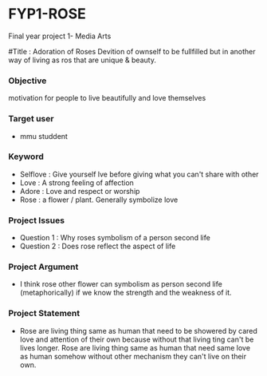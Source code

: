 # FYP1-ROSE
Final year project 1- Media Arts

#Title : Adoration of Roses
Devition of ownself to be fullfilled but in another way of living as ros that are unique & beauty.

### Objective
motivation for people to live beautifully and love themselves

### Target user

* mmu studdent


### Keyword

* Selflove : Give yourself lve before giving what you can't share with other
* Love     : A strong feeling of affection
* Adore   : Love and respect or worship
* Rose     : a flower / plant. Generally symbolize love 

### Project Issues

* Question 1 : Why roses symbolism of a person second life
* Question 2 : Does rose reflect the aspect of life

### Project Argument

* I think rose other flower can symbolism as person second life (metaphorically) 
  if we know the strength and the weakness of it.

### Project Statement

* Rose are living thing same as human that need to be showered by cared love and attention of their own
because without that living ting can't be lives longer. Rose are living thing same as human that need 
same love as human somehow without other mechanism they can't live on their own.






